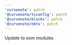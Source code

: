 ```yaml
---
'curvenote': patch
'@curvenote/tsconfig': patch
'@curvenote/blocks': patch
'@curvenote/nbtx': patch
---
```


Update to esm modules
